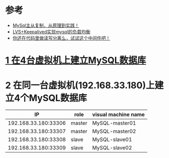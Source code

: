 

# 参考

* [MySql主从复制，从原理到实践！](http://www.macrozheng.com/#/reference/mysql_master_slave)
* [LVS+Keepalived实现mysql的负载均衡](https://www.cnblogs.com/tangyanbo/p/4305589.html)
* [你还在代码里做读写分离么，试试这个中间件吧！](http://www.macrozheng.com/#/reference/gaea)


# [1 在4台虚拟机上建立MySQL数据库](https://github.com/stevenli91748/Database/blob/master/MySQL/MySQL%20Linux%E5%AE%89%E8%A3%85/README.md)

# 2 在同一台虚拟机(192.168.33.180)上建立4个MySQL数据库

IP |role|visual machine name |
---|---|---|
192.168.33.180:33306|master|	MySQL-master01	|
192.168.33.180:33307|master|	MySQL-master02	|
192.168.33.180:33308|slave|	MySQL-slave01	|
192.168.33.180:33309|slave|	MySQL-slave02	|
